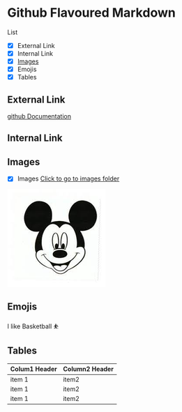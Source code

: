 # Github Flavoured Markdown 

List 
- [x] External Link 
- [x] Internal Link
- [x] [Images](#Images)
- [x] Emojis
- [x] Tables
 
## External Link 



[github Documentation]( https://help.github.com/en)


## Internal Link 



## Images   

- [x] Images
[Click to go to images folder](Folder_Images)

![Click here for images](Folder_Images/Mickey.jpeg)

## Emojis



I like Basketball ⛹️

## Tables
|Colum1 Header|Column2 Header|
|----|-----|
|item 1|item2|
|item 1|item2|
|item 1|item2|








